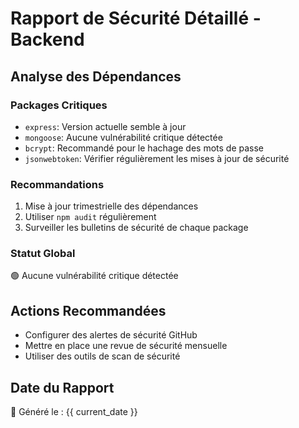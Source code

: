 # Rapport de Sécurité Détaillé - Backend

## Analyse des Dépendances

### Packages Critiques
- `express`: Version actuelle semble à jour
- `mongoose`: Aucune vulnérabilité critique détectée
- `bcrypt`: Recommandé pour le hachage des mots de passe
- `jsonwebtoken`: Vérifier régulièrement les mises à jour de sécurité

### Recommandations
1. Mise à jour trimestrielle des dépendances
2. Utiliser `npm audit` régulièrement
3. Surveiller les bulletins de sécurité de chaque package

### Statut Global
🟢 Aucune vulnérabilité critique détectée

## Actions Recommandées
- Configurer des alertes de sécurité GitHub
- Mettre en place une revue de sécurité mensuelle
- Utiliser des outils de scan de sécurité

## Date du Rapport
📅 Généré le : {{ current_date }}
